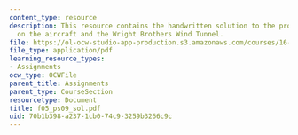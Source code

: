```yaml
---
content_type: resource
description: This resource contains the handwritten solution to the problem set based
  on the aircraft and the Wright Brothers Wind Tunnel.
file: https://ol-ocw-studio-app-production.s3.amazonaws.com/courses/16-01-unified-engineering-i-ii-iii-iv-fall-2005-spring-2006/70b1b398a2371cb074c93259b3266c9c_f05_ps09_sol.pdf
file_type: application/pdf
learning_resource_types:
- Assignments
ocw_type: OCWFile
parent_title: Assignments
parent_type: CourseSection
resourcetype: Document
title: f05_ps09_sol.pdf
uid: 70b1b398-a237-1cb0-74c9-3259b3266c9c
---
```

